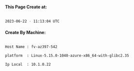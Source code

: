 
   
#### This Page Create at:

```bash

2023-06-22 - 11:13:04 UTC

```

#### Create By Machine:

```bash

Host Name : fv-az397-542

platform  : Linux-5.15.0-1040-azure-x86_64-with-glibc2.35

Ip Local  : 10.1.0.22

```

